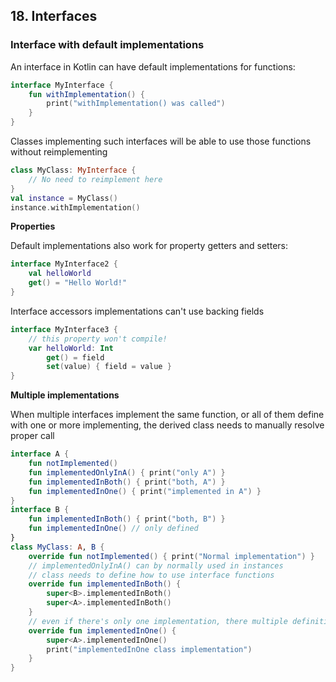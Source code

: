 ## 18. Interfaces

### Interface with default implementations

An interface in Kotlin can have default implementations for functions:

~~~kotlin
interface MyInterface {
    fun withImplementation() {
        print("withImplementation() was called")
    }
}
~~~

Classes implementing such interfaces will be able to use those functions without reimplementing

~~~kotlin
class MyClass: MyInterface {
    // No need to reimplement here
}
val instance = MyClass()
instance.withImplementation()
~~~

__Properties__

Default implementations also work for property getters and setters:

~~~kotlin
interface MyInterface2 {
    val helloWorld
    get() = "Hello World!"
}
~~~

Interface accessors implementations can't use backing fields

~~~kotlin
interface MyInterface3 {
    // this property won't compile!
    var helloWorld: Int
        get() = field
        set(value) { field = value }
}
~~~

__Multiple implementations__

When multiple interfaces implement the same function, or all of them define with one or more implementing, the
derived class needs to manually resolve proper call

~~~kotlin
interface A {
    fun notImplemented()
    fun implementedOnlyInA() { print("only A") }
    fun implementedInBoth() { print("both, A") }
    fun implementedInOne() { print("implemented in A") }
}
interface B {
    fun implementedInBoth() { print("both, B") }
    fun implementedInOne() // only defined
}
class MyClass: A, B {
    override fun notImplemented() { print("Normal implementation") }
    // implementedOnlyInA() can by normally used in instances
    // class needs to define how to use interface functions
    override fun implementedInBoth() {
        super<B>.implementedInBoth()
        super<A>.implementedInBoth()
    }
    // even if there's only one implementation, there multiple definitions
    override fun implementedInOne() {
        super<A>.implementedInOne()
        print("implementedInOne class implementation")
    }
}
~~~